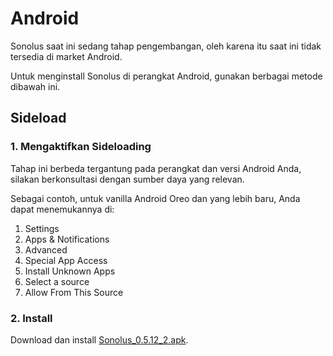 # Android

Sonolus saat ini sedang tahap pengembangan, oleh karena itu saat ini tidak tersedia di market Android.

Untuk menginstall Sonolus di perangkat Android, gunakan berbagai metode dibawah ini.

## Sideload

### 1. Mengaktifkan Sideloading

Tahap ini berbeda tergantung pada perangkat dan versi Android Anda, silakan berkonsultasi dengan sumber daya yang relevan.

Sebagai contoh, untuk vanilla Android Oreo dan yang lebih baru, Anda dapat menemukannya di:

1. Settings
2. Apps &amp; Notifications
3. Advanced
4. Special App Access
5. Install Unknown Apps
6. Select a source
7. Allow From This Source

### 2. Install

Download dan install [Sonolus_0.5.12_2.apk](https://sonolus.com/download/Sonolus_0.5.12_2.apk).
